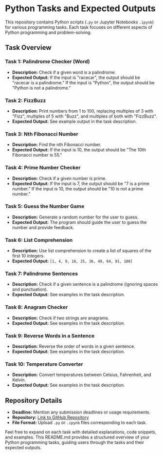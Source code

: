 # Python Tasks and Expected Outputs

This repository contains Python scripts (`.py` or Jupyter Notebooks `.ipynb`) for various programming tasks. Each task focuses on different aspects of Python programming and problem-solving.

## Task Overview

### Task 1: Palindrome Checker (Word)

- **Description:** Check if a given word is a palindrome.
- **Expected Output:** If the input is "racecar", the output should be "racecar is a palindrome." If the input is "Python", the output should be "Python is not a palindrome."

### Task 2: FizzBuzz

- **Description:** Print numbers from 1 to 100, replacing multiples of 3 with "Fizz", multiples of 5 with "Buzz", and multiples of both with "FizzBuzz".
- **Expected Output:** See example output in the task description.

### Task 3: Nth Fibonacci Number

- **Description:** Find the nth Fibonacci number.
- **Expected Output:** If the input is 10, the output should be "The 10th Fibonacci number is 55."

### Task 4: Prime Number Checker

- **Description:** Check if a given number is prime.
- **Expected Output:** If the input is 7, the output should be "7 is a prime number." If the input is 10, the output should be "10 is not a prime number."

### Task 5: Guess the Number Game

- **Description:** Generate a random number for the user to guess.
- **Expected Output:** The program should guide the user to guess the number and provide feedback.

### Task 6: List Comprehension

- **Description:** Use list comprehension to create a list of squares of the first 10 integers.
- **Expected Output:** `[1, 4, 9, 16, 25, 36, 49, 64, 81, 100]`

### Task 7: Palindrome Sentences

- **Description:** Check if a given sentence is a palindrome (ignoring spaces and punctuation).
- **Expected Output:** See examples in the task description.

### Task 8: Anagram Checker

- **Description:** Check if two strings are anagrams.
- **Expected Output:** See examples in the task description.

### Task 9: Reverse Words in a Sentence

- **Description:** Reverse the order of words in a given sentence.
- **Expected Output:** See examples in the task description.

### Task 10: Temperature Converter

- **Description:** Convert temperatures between Celsius, Fahrenheit, and Kelvin.
- **Expected Output:** See examples in the task description.

## Repository Details

- **Deadline:** Mention any submission deadlines or usage requirements.
- **Repository:** [Link to GitHub Repository](https://github.com/your-username/100DaysofBytewise)
- **File Format:** Upload `.py` or `.ipynb` files corresponding to each task.

Feel free to expand on each task with detailed explanations, code snippets, and examples. This README.md provides a structured overview of your Python programming tasks, guiding users through the tasks and their expected outputs.
